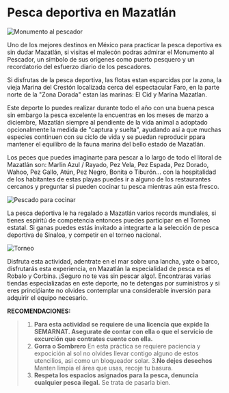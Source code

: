 # Pesca deportiva en Mazatlán #

![Monumento al pescador](https://encrypted-tbn0.gstatic.com/images?q=tbn:ANd9GcS7-8EvHmFjN-i9_hDs05812aJkErngt-bLuH8WNXG2XJlPy2TxJw)


Uno de los mejores destinos en México para practicar la pesca deportiva es sin dudar Mazatlán, si visitas el malecón podras
admirar el Monumento al Pescador, un símbolo de sus orígenes como puerto pesquero y un recordatorio del
esfuerzo diario de los pescadores.

Si disfrutas de la pesca deportiva, las flotas estan esparcidas por la zona, la vieja Marina del Crestón localizada cerca
del espectacular Faro, en la parte norte de la "Zona Dorada" estan las marinas: El Cid y Marina Mazatlan.

Este deporte lo puedes realizar durante todo el año con una buena pesca sin embargo la pesca excelente la encuentras en los
meses de marzo a diciembre, Mazatlán siempre al pendiente de la vida animal a adoptado opcionalmente la medida de "captura y suelta", ayudando así a que muchas especies continuen con su ciclo de vida y se puedan reproducir ppara mantener el equilibro de la fauna marina del bello estado de Mazatlán.

Los peces que puedes imaginarte para pescar a lo largo de todo el litoral de Mazatlán son: Marlín Azul / Rayado, Pez Vela, Pez Espada, Pez Dorado, Wahoo, Pez Gallo, Atún, Pez Negro, Bonita
o Tiburón… con la hospitalidad de los habitantes de estas playas puedes ir a alguno de los restaurantes cercanos y preguntar si pueden cocinar tu pesca mientras aún esta fresco.

![Pescado para cocinar](http://www.playasmexico.com.mx/IMG/jpg_sirfish.jpg)


La pesca deṕortiva le ha regalado a Mazatlán varios records mundiales, si tienes espiritú de competencia entonces puedes participar en el Torneo estatal. Si ganas puedes estás invitado a integrarte a la selección de pesca deportiva de Sinaloa, y competir en el torneo nacional.

![Torneo](https://mazatlaninteractivo.com.mx/wp-content/uploads/2019/02/IMG_1383-e1549478783286.jpg)


Disfruta esta actividad, adentrate en el mar sobre una lancha, yate o barco, disfrutarás esta experiencia, en Mazatlán la especialidad de pesca es el Robalo y Corbina. ¡Seguro no te vas sin pescar algo!. Encontraras varias tiendas especializadas en este deporte, no te detengas por suministros y si eres princiṕiante no olvides contemplar una considerable inversión para adquirir el equipo necesario.

**RECOMENDACIONES:**
>1. **Para esta actividad se requiere de una licencia que expide la SEMARNAT. Asegurate de contar con ella o que el servicio de excurción que contrates cuente con ella.**
>2. **Gorra o Sombrero** En esta práctica se requiere paciencia y expocición al sol no olvides llevar contigo alguno de estos utencilios, asi como un bloqueador solar.
>3.**No dejes desechos** Manten limpia el área que usas, recoje tu basura.
>4. **Respeta los espacios asignados para la pesca, denuncia cualquier pesca ilegal.** Se trata de pasarla bien.
